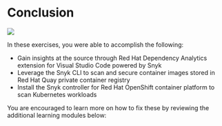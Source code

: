 # Conclusion

![](https://github.com/snyk/user-docs/tree/695c746d1b207ffdf923b84e4590d31b29e2cc73/docs/.gitbook/assets/logo-solid-background.png)

In these exercises, you were able to accomplish the following:

* Gain insights at the source through Red Hat Dependency Analytics extension for Visual Studio Code powered by Snyk
* Leverage the Snyk CLI to scan and secure container images stored in Red Hat Quay private container registry
* Install the Snyk controller for Red Hat OpenShift container platform to scan Kubernetes workloads

You are encouraged to learn more on how to fix these by reviewing the additional learning modules below:

